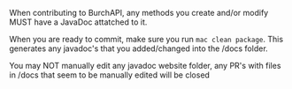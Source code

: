 When contributing to BurchAPI, any methods you create and/or modify MUST have a JavaDoc attatched to it.

When you are ready to commit, make sure you run `mac clean package`. This generates any javadoc's that you added/changed into the /docs folder.

You may NOT manually edit any javadoc website folder, any PR's with files in /docs that seem to be manually edited will be closed
